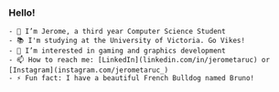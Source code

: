 ### Hello!
    - 👋 I’m Jerome, a third year Computer Science Student
    - 📚 I'm studying at the University of Victoria. Go Vikes!
    - 👀 I’m interested in gaming and graphics development
    - 📫 How to reach me: [LinkedIn](linkedin.com/in/jerometaruc) or [Instagram](instagram.com/jerometaruc_)
    - ⚡ Fun fact: I have a beautiful French Bulldog named Bruno!